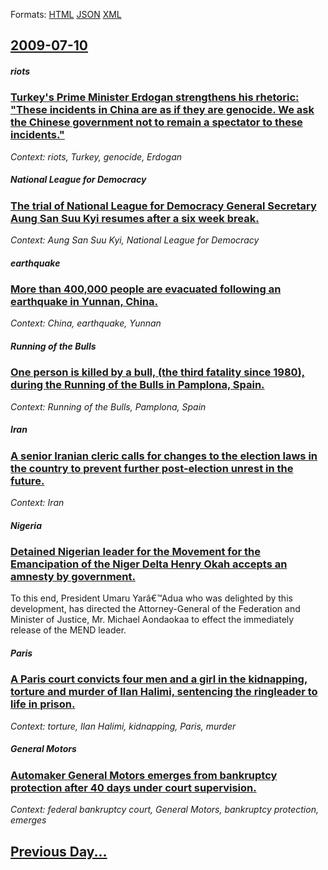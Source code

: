 
Formats: [HTML](2009/07/10/index.html)  [JSON](2009/07/10/index.json)  [XML](2009/07/10/index.xml)  

## [2009-07-10](/news/2009/07/10/index.md)

##### riots
### [ Turkey's Prime Minister Erdogan strengthens his rhetoric: "These incidents in China are as if they are genocide. We ask the Chinese government not to remain a spectator to these incidents." ](/news/2009/07/10/turkey-s-prime-minister-erdogan-strengthens-his-rhetoric-these-incidents-in-china-are-as-if-they-are-genocide-we-ask-the-chinese-governm.md)
_Context: riots, Turkey, genocide,  Erdogan_

##### National League for Democracy
### [ The trial of National League for Democracy General Secretary Aung San Suu Kyi resumes after a six week break. ](/news/2009/07/10/the-trial-of-national-league-for-democracy-general-secretary-aung-san-suu-kyi-resumes-after-a-six-week-break.md)
_Context: Aung San Suu Kyi, National League for Democracy_

##### earthquake
### [ More than 400,000 people are evacuated following an earthquake in Yunnan, China. ](/news/2009/07/10/more-than-400-000-people-are-evacuated-following-an-earthquake-in-yunnan-china.md)
_Context: China, earthquake, Yunnan_

##### Running of the Bulls
### [ One person is killed by a bull, (the third fatality since 1980), during the Running of the Bulls in Pamplona, Spain. ](/news/2009/07/10/one-person-is-killed-by-a-bull-the-third-fatality-since-1980-during-the-running-of-the-bulls-in-pamplona-spain.md)
_Context: Running of the Bulls, Pamplona, Spain_

##### Iran
### [ A senior Iranian cleric calls for changes to the election laws in the country to prevent further post-election unrest in the future. ](/news/2009/07/10/a-senior-iranian-cleric-calls-for-changes-to-the-election-laws-in-the-country-to-prevent-further-post-election-unrest-in-the-future.md)
_Context: Iran_

##### Nigeria
### [ Detained Nigerian leader for the Movement for the Emancipation of the Niger Delta Henry Okah accepts an amnesty by government. ](/news/2009/07/10/detained-nigerian-leader-for-the-movement-for-the-emancipation-of-the-niger-delta-henry-okah-accepts-an-amnesty-by-government.md)
To this end, President Umaru Yarâ€™Adua who was delighted by this development, has directed the Attorney-General of the Federation and Minister of Justice, Mr. Michael Aondaokaa to effect the immediately release of the MEND leader.

##### Paris
### [ A Paris court convicts four men and a girl in the kidnapping, torture and murder of Ilan Halimi, sentencing the ringleader to life in prison. ](/news/2009/07/10/a-paris-court-convicts-four-men-and-a-girl-in-the-kidnapping-torture-and-murder-of-ilan-halimi-sentencing-the-ringleader-to-life-in-priso.md)
_Context: torture, Ilan Halimi, kidnapping, Paris, murder_

##### General Motors
### [ Automaker General Motors emerges from bankruptcy protection after 40 days under court supervision. ](/news/2009/07/10/automaker-general-motors-emerges-from-bankruptcy-protection-after-40-days-under-court-supervision.md)
_Context: federal bankruptcy court, General Motors, bankruptcy protection, emerges_

## [Previous Day...](/news/2009/07/9/index.md)

